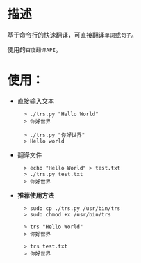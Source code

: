 # 描述

基于命令行的快速翻译，可直接翻译`单词`或`句子`。

使用的`百度翻译API`。

# 使用：

- 直接输入文本

        > ./trs.py "Hello World"
        > 你好世界

        > ./trs.py "你好世界"
        > Hello world

- 翻译文件

        > echo "Hello World" > test.txt
        > ./trs.py test.txt
        > 你好世界

- **推荐使用方法**

        > sudo cp ./trs.py /usr/bin/trs
        > sudo chmod +x /usr/bin/trs

        > trs "Hello World"
        > 你好世界

        > trs test.txt
        > 你好世界
